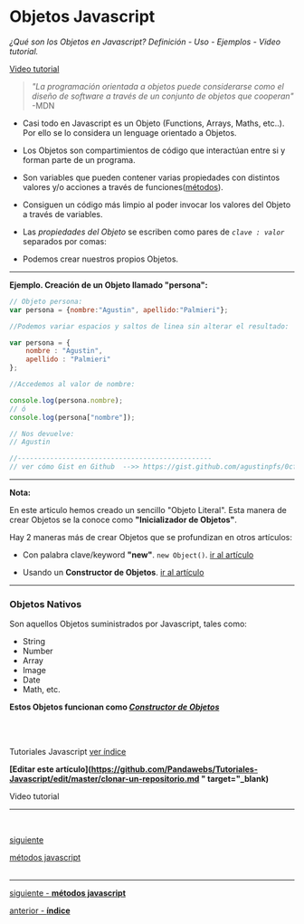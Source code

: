 # Objetos Javascript
*¿Qué son los Objetos en Javascript? Definición - Uso - Ejemplos - Video tutorial.*

[Video tutorial](https://youtube.com)

> *"La programación orientada a objetos puede considerarse como el diseño de software a través de un conjunto de objetos que cooperan"* -MDN

- Casi todo en Javascript es un Objeto (Functions, Arrays, Maths, etc..). Por ello se lo considera un lenguage orientado a Objetos.

- Los Objetos son compartimientos de código que interactúan entre si y forman parte de un programa.

- Son variables que pueden contener varias propiedades con distintos valores y/o acciones a través de funciones([métodos](#)).

- Consiguen un código más limpio al poder invocar los valores del Objeto a través de variables.

- Las *propiedades del Objeto* se escriben como pares de *```clave : valor```* separados por comas:

- Podemos crear nuestros propios Objetos.

<hr>

**Ejemplo. Creación de un Objeto llamado "persona":**

```js
// Objeto persona:
var persona = {nombre:"Agustin", apellido:"Palmieri"};

//Podemos variar espacios y saltos de linea sin alterar el resultado:

var persona = {
    nombre : "Agustin",
    apellido : "Palmieri"
};

//Accedemos al valor de nombre:

console.log(persona.nombre); 
// ó
console.log(persona["nombre"]); 

// Nos devuelve:
// Agustin

//------------------------------------------------
// ver cómo Gist en Github  -->> https://gist.github.com/agustinpfs/0cf16fa98029aafb59e5314f61e7233c
``` 

<hr>

****Nota:****

En este articulo hemos creado un sencillo "Objeto Literal". Esta manera de crear Objetos se la conoce como **"Inicializador de Objetos"**.

Hay 2 maneras más de crear Objetos que se profundizan en otros artículos:

* Con palabra clave/keyword **"new"**. `new Object()`. [ir al artículo](#)

* Usando un **Constructor de Objetos**. [ir al artículo](#)

<hr>

### Objetos Nativos

Son aquellos Objetos suministrados por Javascript, tales como:

- String
- Number
- Array
- Image
- Date
- Math, etc.

**Estos Objetos funcionan como [*Constructor de Objetos*](http://pandawebs.net/constructor-de-objetos-javascript/)**

<br>
<br>

<!-- Inicio links índice y github -->

<span class="link-to-index-git">Tutoriales Javascript [ ver índice](https://github.com/Pandawebs/Tutoriales-Javascript/blob/master/README.md)</span>

<strong class="link-to-github">[Editar este artículo](https://github.com/Pandawebs/Tutoriales-Javascript/edit/master/clonar-un-repositorio.md " target="_blank)</strong>

<!-- Fin links índice y github -->

<a class="post-content-button">Video tutorial</a>
<hr>
<div class="post-content_next">
  <div style="visibility: hidden" class="post-content_next-left">
    <a href=""></a>
    <i>.</i>
  </div>
  <a href="http://pandawebs.net/metodos-javascript">
  <div class="post-content_next-right">
    <p>siguiente</p>
    <span>métodos javascript</span></a>
  </div>
</div>
<br>

<hr>

[siguiente - **métodos javascript**](https://github.com/Pandawebs/Tutoriales-Javascript/blob/master/instalacion-y-configuracion-de-git.md) 

[anterior - **índice**](https://github.com/Pandawebs/Tutoriales-Javascript/blob/master/README.md) 

